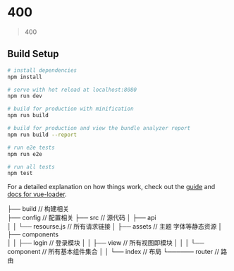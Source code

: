 # 400

> 400

## Build Setup

``` bash
# install dependencies
npm install

# serve with hot reload at localhost:8080
npm run dev

# build for production with minification
npm run build

# build for production and view the bundle analyzer report
npm run build --report

# run e2e tests
npm run e2e

# run all tests
npm test
```

For a detailed explanation on how things work, check out the [guide](http://vuejs-templates.github.io/webpack/) and [docs for vue-loader](http://vuejs.github.io/vue-loader).


├── build                      // 构建相关  
├── config                     // 配置相关
├── src                        // 源代码
│   ├── api                    
│   │   └── resourse.js        // 所有请求链接
│   ├── assets                 // 主题 字体等静态资源
│   ├── components             
│   │   ├── login               // 登录模块
│   │   ├── view                // 所有视图即模块
│   │   │    └── component        // 所有基本组件集合
│   │   └── index               // 布局
└────── router                 // 路由
